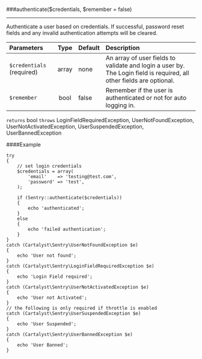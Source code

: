 <a id="authenticate"></a>
###authenticate($credentials, $remember = false)

----------

Authenticate a user based on credentials. If successful, password reset fields and any invalid authentication attempts will be cleared.

Parameters                   | Type            | Default       | Description
:--------------------------- | :-------------: | :------------ | :--------------
`$credentials` (required)    | array           | none          | An array of user fields to validate and login a user by. The Login field is required, all other fields are optional.
`$remember`                  | bool            | false         | Remember if the user is authenticated or not for auto logging in.

`returns` bool
`throws`  LoginFieldRequiredException, UserNotFoundException, UserNotActivatedException, UserSuspendedException, UserBannedException

####Example

	try
	{
		// set login credentials
		$credentials = array(
			'email'    => 'testing@test.com',
			'password' => 'test',
		);

		if (Sentry::authenticate($credentials))
		{
			echo 'authenticated';
		}
		else
		{
			echo 'failed authentication';
		}
	}
	catch (Cartalyst\Sentry\UserNotFoundException $e)
	{
		echo 'User not found';
	}
	catch (Cartalyst\Sentry\LoginFieldRequiredException $e)
	{
		echo 'Login Field required';
	}
	catch (Cartalyst\Sentry\UserNotActivatedException $e)
	{
		echo 'User not Activated';
	}
	// the following is only required if throttle is enabled
	catch (Cartalyst\Sentry\UserSuspendedException $e)
	{
		echo 'User Suspended';
	}
	catch (Cartalyst\Sentry\UserBannedException $e)
	{
		echo 'User Banned';
	}